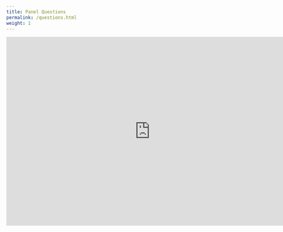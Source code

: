 ```yaml
---
title: Panel Questions
permalink: /questions.html
weight: 1
---
```


<iframe src="https://docs.google.com/forms/d/e/1FAIpQLSc6QEgCQLapqVDuExSu7JCvLpjhA_g803dJlJ50SdRJ5e_dbg/viewform?embedded=true" width="760" height="500" frameborder="0" marginheight="0" marginwidth="0">Loading...</iframe>
